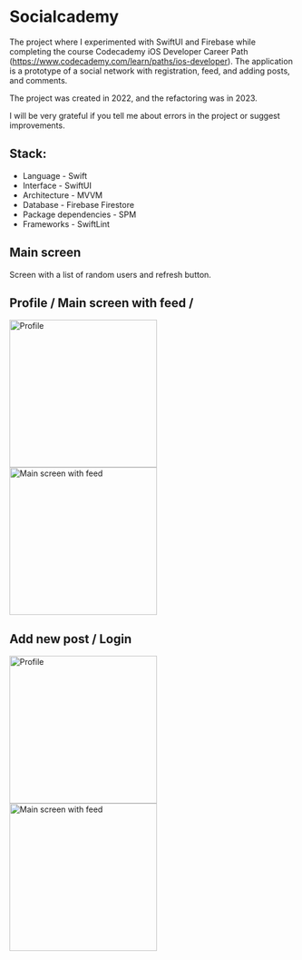 # Socialcademy
The project where I experimented with SwiftUI and Firebase while completing the course Codecademy iOS Developer Career Path (https://www.codecademy.com/learn/paths/ios-developer). The application is a prototype of a social network with registration, feed, and adding posts, and comments.

The project was created in 2022, and the refactoring was in 2023.

I will be very grateful if you tell me about errors in the project or suggest improvements.

## Stack:
- Language - Swift
- Interface - SwiftUI
- Architecture - MVVM
- Database - Firebase Firestore
- Package dependencies - SPM
- Frameworks - SwiftLint

## Main screen
Screen with a list of random users and refresh button.

## Profile / Main screen with feed / 
<img width="260" alt="Profile" src="https://github.com/roman-sundurov/Socialcademy/assets/68818066/fa65cfe3-2385-483b-845b-9be1ecf7abc6"><img width="260" alt="Main screen with feed" src="https://github.com/roman-sundurov/Socialcademy/assets/68818066/324bb275-8492-4060-96ff-024c8d23c176">

## Add new post / Login
<img width="260" alt="Profile" src="https://github.com/roman-sundurov/Socialcademy/assets/68818066/8b128b17-203d-4fdb-b978-14765fcb1641"><img width="260" alt="Main screen with feed" src="https://github.com/roman-sundurov/Socialcademy/assets/68818066/cd56b18a-8c9c-4ee8-bd15-8ab13efc3979">
